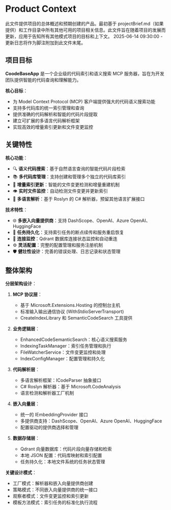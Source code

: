 # Product Context

此文件提供项目的总体概述和预期创建的产品。最初基于 projectBrief.md（如果提供）和工作目录中所有其他可用的项目相关信息。此文件旨在随着项目的发展而更新，应用于告知所有其他模式项目的目标和上下文。
2025-06-14 09:30:00 - 更新日志将作为脚注附加到此文件末尾。

## 项目目标

**CoodeBaseApp** 是一个企业级的代码索引和语义搜索 MCP 服务器，旨在为开发团队提供智能的代码查询和理解能力。

**核心目标**：
* 为 Model Context Protocol (MCP) 客户端提供强大的代码语义搜索功能
* 支持多代码库的统一索引管理和查询
* 提供准确的代码解析和智能的代码片段提取
* 建立可扩展的多语言代码解析框架
* 实现高效的增量索引更新和文件变更监控

## 关键特性

**核心功能**：
* 🔍 **语义代码搜索**：基于自然语言查询的智能代码片段检索
* 📚 **多代码库管理**：支持创建和管理多个独立的代码库索引
* 🔄 **增量索引更新**：智能的文件变更检测和增量重建机制
* 👁️ **实时文件监控**：自动检测文件变更并更新索引
* 🎯 **多语言解析**：基于 Roslyn 的 C# 解析器，预留其他语言扩展接口

**技术特性**：
* 🌐 **多嵌入向量提供商**：支持 DashScope、OpenAI、Azure OpenAI、HuggingFace
* 💾 **任务持久化**：支持索引任务的断点续传和服务重启恢复
* 🔗 **连接监控**：Qdrant 数据库连接状态监控和自动重连
* ⚙️ **灵活配置**：完整的配置管理和服务注册机制
* 🛡️ **健壮性设计**：完善的错误处理、日志记录和状态管理

## 整体架构

**分层架构设计**：

1. **MCP 协议层**：
   - 基于 Microsoft.Extensions.Hosting 的控制台主机
   - 标准输入输出通信协议 (WithStdioServerTransport)
   - CreateIndexLibrary 和 SemanticCodeSearch 工具提供

2. **业务逻辑层**：
   - EnhancedCodeSemanticSearch：核心语义搜索服务
   - IndexingTaskManager：索引任务管理和执行
   - FileWatcherService：文件变更监控和处理
   - IndexConfigManager：配置管理和持久化

3. **代码解析层**：
   - 多语言解析框架：ICodeParser 抽象接口
   - C# Roslyn 解析器：基于 Microsoft.CodeAnalysis
   - 语言检测和解析器工厂机制

4. **嵌入向量层**：
   - 统一的 IEmbeddingProvider 接口
   - 多提供商支持：DashScope、OpenAI、Azure OpenAI、HuggingFace
   - 配置驱动的提供商选择和管理

5. **数据存储层**：
   - Qdrant 向量数据库：代码片段向量存储和检索
   - 本地 JSON 配置：代码库映射和索引配置
   - 任务持久化：本地文件系统的任务状态管理

**关键设计模式**：
* 工厂模式：解析器和嵌入向量提供商创建
* 策略模式：不同嵌入向量提供商的统一接口
* 观察者模式：文件变更监控和索引更新
* 模板方法模式：索引任务的标准化执行流程
